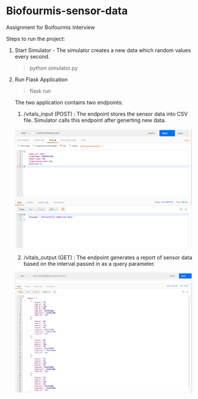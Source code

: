 # Biofourmis-sensor-data
Assignment for Boifourmis Interview

Steps to run the project:

1. Start Simulator - The simulator creates a new data which random values every second.

    > python simulator.py
    
2. Run Flask Application

    > flask run
    
    The two application contains two endpoints:
    1. /vitals_input (POST) : The endpoint stores the sensor data into CSV file. Simulator calls this endpoint after generting new data.
    
    ![Alt Text](https://github.com/kashyapkathrani/Biofourmis-sensor-data/blob/master/static/img/vitals_input.png)
    
    
    2. /vitals_output (GET) : The endpoint generates a report of sensor data based on the interval passed in as a query parameter.
    
    ![Alt Text](https://github.com/kashyapkathrani/Biofourmis-sensor-data/blob/master/static/img/vitals_output.png)
